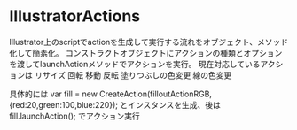 # IllustratorActions

Illustrator上のscriptでactionを生成して実行する流れをオブジェクト、メソッド化して簡素化。
コンストラクトオブジェクトにアクションの種類とオプションを渡してlaunchActionメソッドでアクションを実行。
現在対応しているアクションは
リサイズ
回転
移動
反転
塗りつぶしの色変更
線の色変更

具体的には
var fill = new CreateAction(filloutActionRGB,{red:20,green:100,blue:220});
とインスタンスを生成、後は
fill.launchAction();
でアクション実行

